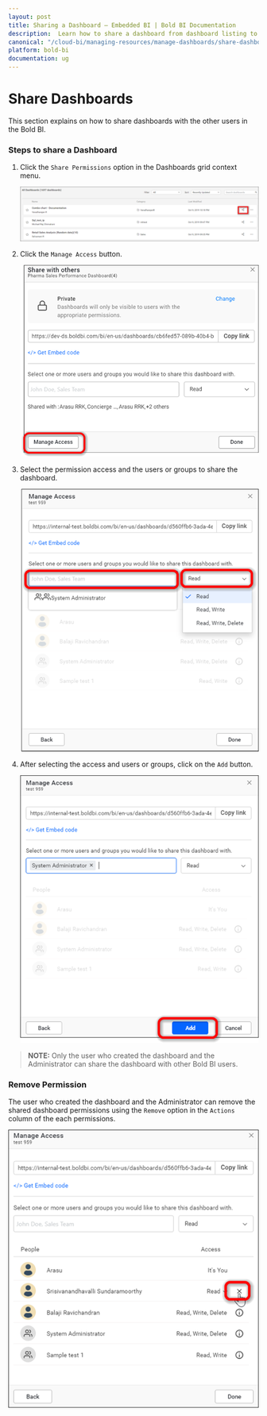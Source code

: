 ```yaml
---
layout: post
title: Sharing a Dashboard – Embedded BI | Bold BI Documentation
description:  Learn how to share a dashboard from dashboard listing to selected recipients in same server and revoke the same when needed in Bold BI Embedded.
canonical: "/cloud-bi/managing-resources/manage-dashboards/share-dashboards/" 
platform: bold-bi
documentation: ug
---
```


# Share Dashboards

This section explains on how to share dashboards with the other users in the Bold BI. 

### Steps to share a Dashboard

1. Click the `Share Permissions` option in the Dashboards grid context menu.

	![Manage Permission](/static/assets/embedded/managing-resources/manage-dashboards/images/manage-permission-context.png)

2. Click the `Manage Access` button.
    
	![Manage Access](/static/assets/embedded/managing-resources/manage-dashboards/images/manage-access.png)

3. Select the permission access and the users or groups to share the dashboard.
  
	![Share Dashboard](/static/assets/embedded/managing-resources/manage-dashboards/images/share-dashboard.png)

4. After selecting the access and users or groups, click on the `Add` button.

	![Add Permission](/static/assets/embedded/managing-resources/manage-dashboards/images/add-permission.png)
	
> **NOTE:**  Only the user who created the dashboard and the Administrator can share the dashboard with other Bold BI users.

### Remove Permission

The user who created the dashboard and the Administrator can remove the shared dashboard permissions using the `Remove` option in the `Actions` column of the each permissions.

![Add Permission](/static/assets/embedded/managing-resources/manage-dashboards/images/remove-permission.png)
	
